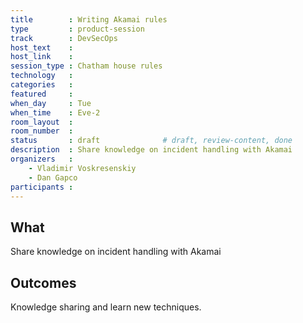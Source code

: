 ```yaml
---
title        : Writing Akamai rules
type         : product-session
track        : DevSecOps
host_text    : 
host_link    :
session_type : Chatham house rules
technology   :
categories   :
featured     :
when_day     : Tue
when_time    : Eve-2
room_layout  :
room_number  :
status       : draft              # draft, review-content, done
description  : Share knowledge on incident handling with Akamai
organizers   :
    - Vladimir Voskresenskiy
    - Dan Gapco
participants :
---
```


## What

Share knowledge on incident handling with Akamai

## Outcomes

Knowledge sharing and learn new techniques.





